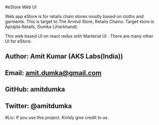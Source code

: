 #eStore Web UI 

Web app eStore  is for retails chain stores mostly based on cloths and garments. 
This is target to The Arvind Store, Retails Chains. 
Target store is Aprajita Retails, Dumka (Jharkhand).

This web based UI on react redux with Marterial UI . 
There are many other UI for eStore. 



## Author: Amit Kumar (AKS Labs(India)) 
## Email: amit.dumka@gmail.com
## GitHub: amitdumka
## Twitter: @amitdumka

#Lic: If you use this project. Kinldy give credit to us. 

